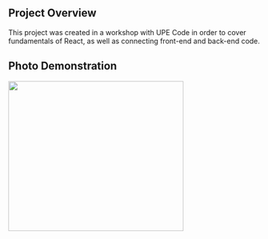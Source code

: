 ## Project Overview
This project was created in a workshop with UPE Code in order to cover fundamentals of React, as well as connecting front-end and back-end code.

## Photo Demonstration
<img src="https://user-images.githubusercontent.com/49251399/135565671-5cbca251-93a7-4789-b557-a251cab6275b.png" width="350" height="300">
